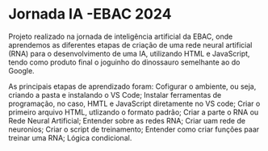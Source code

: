 # Jornada IA -EBAC 2024
Projeto realizado na jornada de inteligência artificial da EBAC, onde aprendemos as diferentes etapas de  criação de uma rede neural artificial (RNA) para o desenvolvimento de uma IA, utilizando HTML e JavaScript,  tendo como produto final o joguinho do dinossauro semelhante ao do Google. 

As principais etapas de aprendizado foram:
Cofigurar o ambiente, ou seja, criando a pasta e instalando o VS Code;
Instalar ferramentas de programação, no caso, HMTL e JavaScript diretamente no VS code;
Criar o primeiro arquivo HTML, utlizando o formato padrão;
Criar a parte o RNA ou Rede Neural Artificial;
Entender sobre as redes RNA;
Criar uam rede de neuronios;
Criar o script de treinamento;
Entender como criar funções paar treinar uma RNA;
Lógica condicional.
